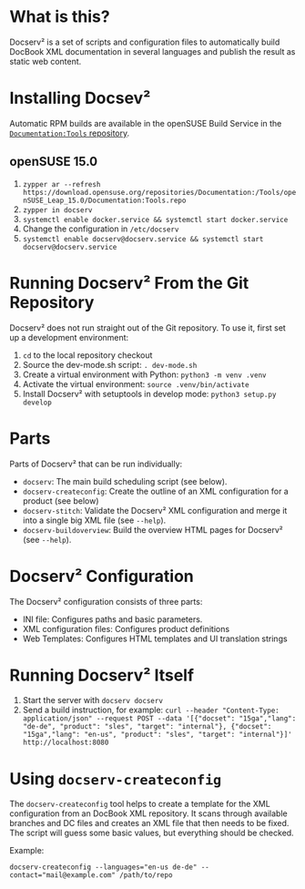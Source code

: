 # What is this?
Docserv² is a set of scripts and configuration files to automatically build
DocBook XML documentation in several languages and publish the result as
static web content.

# Installing Docsev²
Automatic RPM builds are available in the openSUSE Build Service in the
[`Documentation:Tools` repository](https://build.opensuse.org/project/show/Documentation:Tools).

## openSUSE 15.0
   1. ```zypper ar --refresh https://download.opensuse.org/repositories/Documentation:/Tools/openSUSE_Leap_15.0/Documentation:Tools.repo```
   2. ```zypper in docserv```
   3. ```systemctl enable docker.service && systemctl start docker.service```
   4. Change the configuration in ```/etc/docserv```
   5. ```systemctl enable docserv@docserv.service && systemctl start docserv@docserv.service```


# Running Docserv² From the Git Repository

Docserv² does not run straight out of the Git repository. To use it, first
set up a development environment:

   1. `cd` to the local repository checkout
   2. Source the dev-mode.sh script: `. dev-mode.sh`
   3. Create a virtual environment with Python: `python3 -m venv .venv`
   4. Activate the virtual environment: `source .venv/bin/activate`
   5. Install Docserv² with setuptools in develop mode: `python3 setup.py develop`


# Parts

Parts of Docserv² that can be run individually:
  * `docserv`: The main build scheduling script (see below).
  * `docserv-createconfig`: Create the outline of an XML configuration for a
     product (see below)
  * `docserv-stitch`: Validate the Docserv² XML configuration and merge it into
    a single big XML file (see `--help`).
  * `docserv-buildoverview`: Build the overview HTML pages for Docserv²
    (see `--help`).


# Docserv² Configuration

The Docserv² configuration consists of three parts:

  * INI file: Configures paths and basic parameters.
  * XML configuration files: Configures product definitions
  * Web Templates: Configures HTML templates and UI translation strings


# Running Docserv² Itself

   1. Start the server with `docserv docserv`
   2. Send a build instruction, for example: `curl --header "Content-Type: application/json" --request POST --data '[{"docset": "15ga","lang": "de-de", "product": "sles", "target": "internal"}, {"docset": "15ga","lang": "en-us", "product": "sles", "target": "internal"}]' http://localhost:8080`


# Using `docserv-createconfig`

The `docserv-createconfig` tool helps to create a template for the XML
configuration from an DocBook XML repository. It scans through available
branches and DC files and creates an XML file that then needs to be fixed.
The script will guess some basic values, but everything should be checked.

Example:
```
docserv-createconfig --languages="en-us de-de" --contact="mail@example.com" /path/to/repo
```
